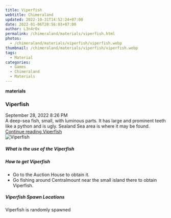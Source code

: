 ```yaml
---
title: Viperfish
webtitle: Chimeraland
updated: 2022-10-31T14:52:24+07:00
date: 2022-01-06T20:56:03+07:00
author: L3n4r0x
permalink: /chimeraland/materials/viperfish.html
photos:
  - /chimeraland/materials/viperfish/viperfish.webp
thumbnail: /chimeraland/materials/viperfish/viperfish.webp
tags:
  - Material
categories:
  - Games
  - Chimeraland
  - Materials
---
```


<section id="bootstrap-wrapper"><link rel="stylesheet" href="https://cdn.statically.io/gh/dimaslanjaka/Web-Manajemen/40ac3225/css/bootstrap-4.5-wrapper.css"/><div class="row g-0 border rounded overflow-hidden flex-md-row mb-4 shadow-sm position-relative"><div class="col p-4 d-flex flex-column position-static"><strong class="d-inline-block mb-2 text-success">materials</strong><h3 class="mb-0">Viperfish</h3><div class="mb-1 text-muted">September 28, 2022 8:26 PM</div><div class="mb-2 border p-1">A deep-sea fish, small, with luminous parts. It has large and prominent teeth like a python and is ugly. Sealand Sea area is where it may be found.</div><a href="#" class="stretched-link d-none">Continue reading Viperfish</a></div><div class="col-auto d-none d-lg-block"><img src="/chimeraland/materials/viperfish/viperfish.webp" alt="Viperfish"/></div></div><div class="row"><div class="col-lg-6 col-12 mb-2"><div class="card"><div class="card-body"><h5 class="card-title">What is the use of the Viperfish</h5><div class="card-text"><ul></ul></div></div></div></div><div class="col-lg-6 col-12 mb-2"><div class="card"><div class="card-body"><h5 class="card-title">How to get Viperfish</h5><div class="card-text"><ul><li>Go to the Auction House to obtain it.</li><li>Go fishing around Centralmount near the small island there to obtain Viperfish.</li></ul></div></div></div></div><div class="col-12 mb-2"><h5>Viperfish Spawn Locations</h5><p>Viperfish is randomly spawned</p></div></div></section>